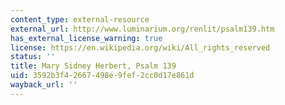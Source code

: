 ```yaml
---
content_type: external-resource
external_url: http://www.luminarium.org/renlit/psalm139.htm
has_external_license_warning: true
license: https://en.wikipedia.org/wiki/All_rights_reserved
status: ''
title: Mary Sidney Herbert, Psalm 139
uid: 3592b3f4-2667-498e-9fef-2cc0d17e861d
wayback_url: ''
---
```

